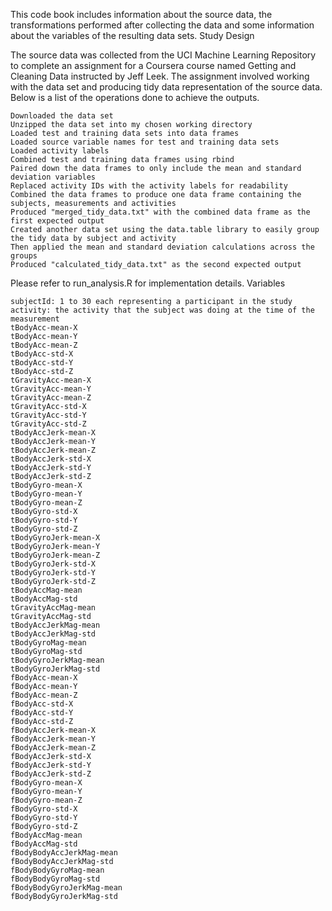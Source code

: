 
This code book includes information about the source data, the transformations performed after collecting the data and some information about the variables of the resulting data sets.
Study Design

The source data was collected from the UCI Machine Learning Repository to complete an assignment for a Coursera course named Getting and Cleaning Data instructed by Jeff Leek. The assignment involved working with the data set and producing tidy data representation of the source data. Below is a list of the operations done to achieve the outputs.

    Downloaded the data set
    Unzipped the data set into my chosen working directory
    Loaded test and training data sets into data frames
    Loaded source variable names for test and training data sets
    Loaded activity labels
    Combined test and training data frames using rbind
    Paired down the data frames to only include the mean and standard deviation variables
    Replaced activity IDs with the activity labels for readability
    Combined the data frames to produce one data frame containing the subjects, measurements and activities
    Produced "merged_tidy_data.txt" with the combined data frame as the first expected output
    Created another data set using the data.table library to easily group the tidy data by subject and activity
    Then applied the mean and standard deviation calculations across the groups
    Produced "calculated_tidy_data.txt" as the second expected output

Please refer to run_analysis.R for implementation details.
Variables

    subjectId: 1 to 30 each representing a participant in the study
    activity: the activity that the subject was doing at the time of the measurement
    tBodyAcc-mean-X
    tBodyAcc-mean-Y
    tBodyAcc-mean-Z
    tBodyAcc-std-X
    tBodyAcc-std-Y
    tBodyAcc-std-Z
    tGravityAcc-mean-X
    tGravityAcc-mean-Y
    tGravityAcc-mean-Z
    tGravityAcc-std-X
    tGravityAcc-std-Y
    tGravityAcc-std-Z
    tBodyAccJerk-mean-X
    tBodyAccJerk-mean-Y
    tBodyAccJerk-mean-Z
    tBodyAccJerk-std-X
    tBodyAccJerk-std-Y
    tBodyAccJerk-std-Z
    tBodyGyro-mean-X
    tBodyGyro-mean-Y
    tBodyGyro-mean-Z
    tBodyGyro-std-X
    tBodyGyro-std-Y
    tBodyGyro-std-Z
    tBodyGyroJerk-mean-X
    tBodyGyroJerk-mean-Y
    tBodyGyroJerk-mean-Z
    tBodyGyroJerk-std-X
    tBodyGyroJerk-std-Y
    tBodyGyroJerk-std-Z
    tBodyAccMag-mean
    tBodyAccMag-std
    tGravityAccMag-mean
    tGravityAccMag-std
    tBodyAccJerkMag-mean
    tBodyAccJerkMag-std
    tBodyGyroMag-mean
    tBodyGyroMag-std
    tBodyGyroJerkMag-mean
    tBodyGyroJerkMag-std
    fBodyAcc-mean-X
    fBodyAcc-mean-Y
    fBodyAcc-mean-Z
    fBodyAcc-std-X
    fBodyAcc-std-Y
    fBodyAcc-std-Z
    fBodyAccJerk-mean-X
    fBodyAccJerk-mean-Y
    fBodyAccJerk-mean-Z
    fBodyAccJerk-std-X
    fBodyAccJerk-std-Y
    fBodyAccJerk-std-Z
    fBodyGyro-mean-X
    fBodyGyro-mean-Y
    fBodyGyro-mean-Z
    fBodyGyro-std-X
    fBodyGyro-std-Y
    fBodyGyro-std-Z
    fBodyAccMag-mean
    fBodyAccMag-std
    fBodyBodyAccJerkMag-mean
    fBodyBodyAccJerkMag-std
    fBodyBodyGyroMag-mean
    fBodyBodyGyroMag-std
    fBodyBodyGyroJerkMag-mean
    fBodyBodyGyroJerkMag-std
